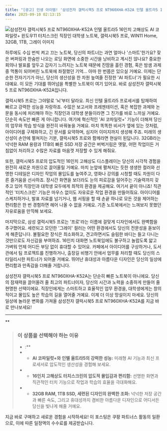 ```yaml
---
title: "[광고] 인생 아이템! '삼성전자 갤럭시북5 프로 NT960XHA-K52A 인텔 울트라5 16인치 고해상도 AI 코파일럿+ 윈도우11 터치스크린 직장인 대학생 노트북, 갤럭시북5 프로, WIN11 Home, 32GB, 1TB, 그레이'을(를) 만나보세요."
date: 2025-09-10 02:13:15
---
```

![삼성전자 갤럭시북5 프로 NT960XHA-K52A 인텔 울트라5 16인치 고해상도 AI 코파일럿+ 윈도우11 터치스크린 직장인 대학생 노트북, 갤럭시북5 프로, WIN11 Home, 32GB, 1TB, 그레이 이미지](https://ads-partners.coupang.com/image1/VoWP1euGlTT4RLfbVvjuDLI0MiSCw82JCj7pIbskrtoNN3bMADhGcUuTEKp0vv_QUT20OIg0ntB1xZhS64DqcVknM5Y6dOZKkbi9gTyzgtcudE3Pwa2UnRPX5nHGRqEWjlqr836-ZNRFuY50f-4xN9aHB_uDNfgJi2It4VSy2smaVAbHa5WzWk3NImipBdhbXHfmo5PgCHpcNxj2EoFs7NDy4mUGn6o2F96CcVY0Z_maFDKQLvYZDqqRqe2yAWnZbQxP5jeOhs1nvGMZ0momk05U11BXZoFtzhip1-99Zv0saeNkee78dCa8GQ==)

하루에도 수십 번씩 켜고 끄는 노트북, 당신의 파트너는 과연 얼마나 '스마트'한가요? 잦은 버퍼링과 한숨만 나오는 로딩 화면에 소중한 시간을 낭비하고 계시진 않나요? 중요한 회의나 발표를 앞두고 갑자기 느려지는 노트북 때문에 진땀을 흘린 경험, 혹은 밤샘 과제 중 먹통이 되어버린 노트북에 좌절했던 기억... 아마 한 번쯤은 있으실 거예요. 이제는 단순한 전자기기가 아닌, 당신의 생산성을 한 차원 높여줄 진정한 'AI 파트너'가 필요한 시대예요. 이 모든 기대를 뛰어넘을 특별한 노트북이 여기 있어요. 바로 삼성전자 갤럭시북5 프로 NT960XHA-K52A입니다.

갤럭시북5 프로는 그야말로 ‘뇌’부터 달라요. 최신 인텔 울트라5 프로세서를 탑재하여 빠르고 강력한 성능을 자랑하죠. 수많은 보고서와 프레젠테이션, 혹은 복잡한 과제와 논문을 동시에 처리해야 하는 직장인과 대학생 분들이라면 그 진가를 바로 느끼실 거예요. 단순히 속도만 빠른 게 아니랍니다. 여기에 혁신적인 'AI 코파일럿+' 기능이 더해져 당신의 업무와 학습 방식을 완전히 바꿔놓을 거예요. 마치 똑똑한 비서가 옆에 있는 것처럼, 아이디어를 구체화하고, 긴 문서를 요약하며, 심지어 이미지까지 생성해 주죠. 미래의 생산성이 손안에 펼쳐지는 기분, 갤럭시북5 프로와 함께라면 현실이 된답니다. 32GB라는 넉넉한 RAM 용량과 1TB의 빠른 SSD 저장 공간은 버벅거림은 옛말, 어떤 작업이든 거침없이 처리하고 수많은 자료를 마음껏 저장할 수 있게 해줘요.

또한, 갤럭시북5 프로의 압도적인 16인치 고해상도 디스플레이는 당신의 시각적 경험을 완전히 새로운 차원으로 끌어올릴 거예요. 마치 눈앞에 펼쳐지는 듯한 생생한 컬러와 선명한 디테일은 디자인 작업의 몰입도를 높여주고, 영화나 강의를 시청할 때도 차원이 다른 즐거움을 선사하죠. 장시간 화면을 보더라도 눈의 피로감을 덜어주는 기술력까지 갖추고 있어 직장인과 대학생 모두에게 최적의 환경을 제공해요. 여기서 끝이 아니죠! 직관적인 '터치스크린' 기능은 마우스 없이도 자유로운 작업 환경을 만들어줘요. 아이디어를 스케치하거나, 발표 자료를 넘기거나, 웹 서핑을 할 때 손끝 하나로 모든 것을 제어하는 편리함은 한 번 경험하면 헤어 나올 수 없을 거예요. 기존 노트북에서는 느껴보지 못했던 자유로움을 만끽해 보세요.

마지막으로, 삼성 갤럭시북5 프로는 '프로'라는 이름에 걸맞게 디자인에서도 완벽함을 추구했어요. 세련되고 모던한 '그레이' 컬러는 어떤 환경에서도 당신의 전문성을 돋보이게 해준답니다. 불필요한 장식은 최소화하고, 견고하면서도 슬림한 바디는 들고 다니는 것만으로도 자신감을 부여하죠. 16인치 대화면 노트북임에도 불구하고 놀랍도록 얇고 가벼워 언제 어디든 부담 없이 휴대할 수 있어요. 카페에서 아이디어를 구상하거나, 도서관에서 팀 프로젝트를 진행하거나, 출장길 비행기 안에서 업무를 처리할 때도 당신의 스타일리시한 파트너가 되어줄 거예요. 뛰어난 휴대성과 아름다운 디자인은 당신의 일상에 편리함과 만족감을 더해줄 거랍니다.

삼성전자 갤럭시북5 프로 NT960XHA-K52A는 단순히 빠른 노트북이 아니에요. 당신의 잠재력을 끌어올려 줄 최고의 파트너이자, 당신의 시간과 노력을 소중하게 만들어 줄 현명한 선택이에요. 직장인에게는 스마트하고 효율적인 업무 환경을, 대학생에게는 창의적이고 몰입도 높은 학습의 길을 열어줄 거예요. 이제 더 이상 망설이지 마세요. 당신의 일상에 놀라운 변화를 가져올 삼성전자 갤럭시북5 프로 NT960XHA-K52A를 지금 바로 만나보세요!

---

**


> ### 이 상품을 선택해야 하는 이유
> - :**
> - *   **AI 코파일럿+와 인텔 울트라5의 강력한 성능:** 미래형 AI 기능과 최신 프로세서로 압도적인 생산성을 경험해 보세요.
> - *   **16인치 고해상도 터치스크린의 압도적 몰입감과 편리함:** 선명한 화면과 직관적인 터치 기능으로 작업과 학습의 효율을 극대화해요.
> - *   **32GB RAM, 1TB SSD, 세련된 디자인의 완벽한 조화:** 넉넉한 저장 공간과 빠른 속도, 그리고 휴대성까지 겸비한 아름다운 디자인으로 어디서든 당신을 빛나게 해줄 거예요.


지금 바로 구매하고 새로운 경험을 시작하세요!
이 포스팅은 쿠팡 파트너스 활동의 일환으로, 이에 따른 일정액의 수수료를 제공받습니다.
